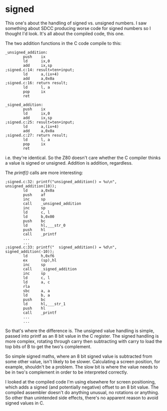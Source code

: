 # signed

This one's about the handling of signed vs. unsigned numbers. I saw something
about SDCC producing worse code for signed numbers so I thought I'd look.
It's all about the compiled code, this one.

The two addition functions in the C code compile to this:

```
_unsigned_addition:
        push    ix
        ld      ix,0
        add     ix,sp
;signed.c:14: result=ten+input;
        ld      a,(ix+4)
        add     a,0x0a
;signed.c:16: return result;
        ld      l, a
        pop     ix
        ret

_signed_addition:
        push    ix
        ld      ix,0
        add     ix,sp
;signed.c:25: result=ten+input;
        ld      a,(ix+4)
        add     a,0x0a
;signed.c:27: return result;
        ld      l, a
        pop     ix
        ret

```

i.e. they're identical. So the Z80 doesn't care whether the C compiler
thinks a value is signed or unsigned. Addition is addition, regardless.

The *printf()* calls are more interesting:

```
;signed.c:32: printf("unsigned_addition() = %u\n", unsigned_addition(10));
        ld      a,0x0a
        push    af
        inc     sp
        call    _unsigned_addition
        inc     sp
        ld      c, l
        ld      b,0x00
        push    bc
        ld      hl,___str_0
        push    hl
        call    _printf
        ...
        ...
;signed.c:33: printf("  signed_addition() = %d\n", signed_addition(-10));
        ld      h,0xf6
        ex      (sp),hl
        inc     sp
        call    _signed_addition
        inc     sp
        ld      c, l
        ld      a, c
        rla
        sbc     a, a
        ld      b, a
        push    bc
        ld      hl,___str_1
        push    hl
        call    _printf
        ...
        ...
```

So that's where the difference is. The unsigned value handling is simple,
passed into printf as an 8 bit value in the C register. The signed
handling is more complex, rotating through carry then subtracting with
carry to load the top bits of B to get the two's complement.

So simple signed maths, where an 8 bit signed value is subtracted from
some other value, isn't likely to be slower. Calculating a screen position,
for example, shouldn't be a problem. The slow bit is where the value
needs to be in two's complement in order to be interpreted correctly.

I looked at the compiled code I'm using elsewhere for screen
positioning, which adds a signed (and potentially negative) offset to
an 8 bit value.  The compiled assembler doesn't do anything unusual,
no rotations or anything. So other than unintended side effects,
there's no apparent reason to avoid signed values in C.
